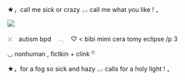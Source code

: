 ★，call me sick or crazy ⸝⸝ call me what you like ! ₊

![](https://i.postimg.cc/KjFCDNGG/Untitled1119-20250306202403-1.jpg)

𓏴⠀  autism bpd　𓂃⠀
♡ < bibi mimi cera tomy eclipse /p 3

◡  nonhuman , fictkin + clink ꜝꜝ




★，for a fog so sick and hazy ⸝⸝ calls for a holy light  ! ₊
<!--
**roughhousesmp/roughhousesmp** is a ✨ _special_ ✨ repository because its `README.md` (this file) appears on your GitHub profile.

Here are some ideas to get you started:

- 🔭 I’m currently working on ...
- 🌱 I’m currently learning ...
- 👯 I’m looking to collaborate on ...
- 🤔 I’m looking for help with ...
- 💬 Ask me about ...
- 📫 How to reach me: ...
- 😄 Pronouns: ...
- ⚡ Fun fact: ...
-->

